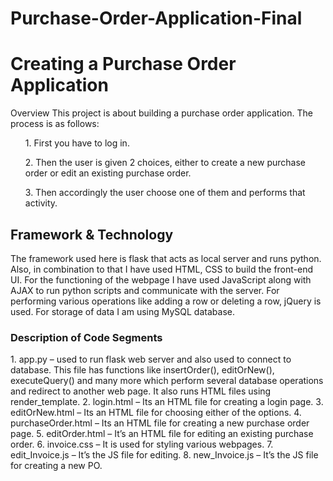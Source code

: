 # Purchase-Order-Application-Final
<h1>Creating a Purchase Order Application</h1>

Overview
  This project is about building a purchase order application. The process is as follows:
    <ul>1.	First you have to log in.</ul>
    <ul>2.	Then the user is given 2 choices, either to create a new purchase order or edit an existing purchase order. </ul>
    <ul>3.	Then accordingly the user choose one of them and performs that activity.</ul>

<h2>Framework & Technology</h2>
  The framework used here is flask that acts as local server and runs python. Also, in combination to that I have used HTML, CSS to build the front-end UI. For the       functioning of the webpage I have used JavaScript along with AJAX to run python scripts and communicate with the server. For performing various operations like         adding a row or deleting a row, jQuery is used. For storage of data I am using MySQL database. 


<h3>Description of Code Segments</h3>
  1.	app.py – used to run flask web server and also used to connect to database. This file has functions like insertOrder(), editOrNew(), executeQuery() and many more       which perform several database operations and redirect to another web page. It also runs HTML files using render_template.
  2.	login.html – Its an HTML file for creating a login page.
  3.	editOrNew.html – Its an HTML file for choosing either of the options.
  4.	purchaseOrder.html – Its an HTML file for creating a new purchase order page.
  5.	editOrder.html – It’s an HTML file for editing an existing purchase order.
  6.	invoice.css – It is used for styling various webpages.
  7.	edit_Invoice.js – It’s the JS file for editing.
  8.	new_Invoice.js – It’s the JS file for creating a new PO.
  
